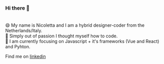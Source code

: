 ### Hi there 👋  <br/> <br/>

<span font-size="12px">😄 My name is Nicoletta and I am a hybrid designer-coder from the Netherlands/Italy. <br/>
🌱 Simply out of passion I thought myself how to code. <br/>
🔭 I am currently focusing on Javascript + it's frameworks (Vue and React) and Pyhton. <br/>

Find me on [linkedin](https://www.linkedin.com/in/nicoletta-radice-b58520196/ "LinkedIn")</span>


